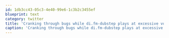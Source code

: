 ```yaml
---
id: 1db3cc43-05c3-4e40-99e6-1c3b2c3455ef
blueprint: text
category: twitter
title: 'Cranking through bugs while di.fm-dubstep plays at excessive volume.'
caption: 'Cranking through bugs while di.fm-dubstep plays at excessive volume.'
---
```

